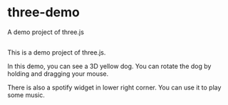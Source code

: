 # three-demo
A demo project of three.js

## 
This is a demo project of three.js.

In this demo, you can see a 3D yellow dog. You can rotate the dog by holding and dragging your mouse.

There is also a spotify widget in lower right corner. You can use it to play some music.
